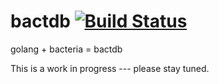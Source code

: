 # bactdb [![Build Status](https://travis-ci.org/thermokarst/bactdb.svg?branch=master)](https://travis-ci.org/thermokarst/bactdb)

golang + bacteria = bactdb


This is a work in progress --- please stay tuned.

